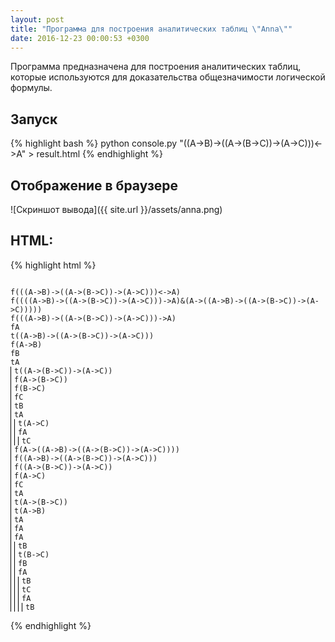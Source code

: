 ```yaml
---
layout: post
title: "Программа для построения аналитических таблиц \"Anna\""
date: 2016-12-23 00:00:53 +0300
---
```



Программа предназначена для построения аналитических таблиц, которые используются для
доказательства общезначимости логической формулы.

## Запуск
{% highlight bash %}
python console.py "((A->B)->((A->(B->C))->(A->C)))<->A" > result.html
{% endhighlight %}

## Отображение в браузере
![Скриншот вывода]({{ site.url }}/assets/anna.png)

## HTML:
{% highlight html %}
<!DOCTYPE html>
<html>
<head>
<style>

    .scope {
        display: table-cell;

        white-space: nowrap;

        padding-right: 5px;
        border-top: solid 1px black;
    }

    .scope + .scope {
        border-left: solid 1px black;
        padding-left: 5px;
    }

</style>
</head>
<body>
<code>
<div class="scope">f(((A->B)->((A->(B->C))->(A->C)))<->A)<br/>f((((A->B)->((A->(B->C))->(A->C)))->A)&(A->((A->B)->((A->(B->C))->(A->C)))))<br/><div class="scope">f(((A->B)->((A->(B->C))->(A->C)))->A)<br/>fA<br/>t((A->B)->((A->(B->C))->(A->C)))<br/><div class="scope">f(A->B)<br/>fB<br/>tA<br/></div><div class="scope">t((A->(B->C))->(A->C))<br/><div class="scope">f(A->(B->C))<br/>f(B->C)<br/>fC<br/>tB<br/>tA<br/></div><div class="scope">t(A->C)<br/><div class="scope">fA<br/></div><div class="scope">tC<br/></div></div></div></div><div class="scope">f(A->((A->B)->((A->(B->C))->(A->C))))<br/>f((A->B)->((A->(B->C))->(A->C)))<br/>f((A->(B->C))->(A->C))<br/>f(A->C)<br/>fC<br/>tA<br/>t(A->(B->C))<br/>t(A->B)<br/>tA<br/><div class="scope">fA<br/><div class="scope">fA<br/></div><div class="scope">tB<br/></div></div><div class="scope">t(B->C)<br/><div class="scope">fB<br/><div class="scope">fA<br/></div><div class="scope">tB<br/></div></div><div class="scope">tC<br/><div class="scope">fA<br/></div><div class="scope">tB<br/></div></div></div></div></div>
</code>
</body>
</html>
{% endhighlight %}